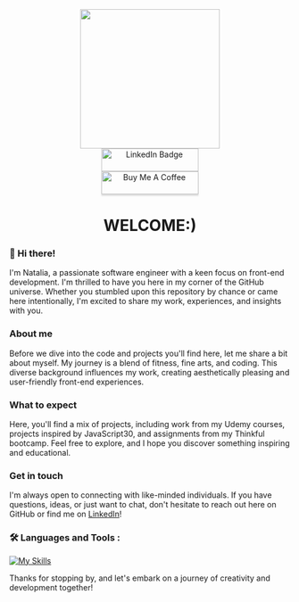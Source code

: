 <img src="https://komarev.com/ghpvc/?username=Natalia-Alvarez-git&style=flat-square&color=blue" alt=""/>
<div id="header" align="center">
  <img src="https://media.giphy.com/media/jSVxBEfdSA2GEUEAw4/giphy.gif" width="250"/>
</div>
<div id="linked in" align="center">
 <a href="https://www.linkedin.com/in/natalia-alvarez-30b224230/">
    <img src="https://img.shields.io/badge/LinkedIn-blue?style=for-the-badge&logo=linkedin&logoColor=white" alt="LinkedIn Badge" height="41px" width="174px"/>
  </a>
</div>
<div id="coffe badge" align="center">
  <a href="https://www.buymeacoffee.com/Nataliaalvarez" target="_blank"><img src="https://www.buymeacoffee.com/assets/img/custom_images/orange_img.png" alt="Buy Me A Coffee" style="height: 41px !important;width: 174px !important;box-shadow: 0px 3px 2px 0px rgba(190, 190, 190, 0.5) !important;-webkit-box-shadow: 0px 3px 2px 0px rgba(190, 190, 190, 0.5) !important;" ></a>
</div>
<h1 align="center">WELCOME:)</h1>

### :wave: Hi there! 
I'm Natalia, a passionate software engineer with a keen focus on front-end development. I'm thrilled to have you here in my corner of the GitHub universe. Whether you stumbled upon this repository by chance or came here intentionally, I'm excited to share my work, experiences, and insights with you.

### About me
Before we dive into the code and projects you'll find here, let me share a bit about myself. My journey is a blend of fitness, fine arts, and coding. This diverse background influences my work, creating aesthetically pleasing and user-friendly front-end experiences.

### What to expect
Here, you'll find a mix of projects, including work from my Udemy courses, projects inspired by JavaScript30, and assignments from my Thinkful bootcamp. Feel free to explore, and I hope you discover something inspiring and educational.

### Get in touch
I'm always open to connecting with like-minded individuals. If you have questions, ideas, or just want to chat, don't hesitate to reach out here on GitHub or find me on [LinkedIn](www.linkedin.com/in/natali-a-lvarez)!

### :hammer_and_wrench: Languages and Tools :
  [![My Skills](https://skillicons.dev/icons?i=html,css,bootstrap,sass,js,react,python,typescript,redux,nodejs,sequelize,postgres,git,github,figma)](https://skillicons.dev)

Thanks for stopping by, and let's embark on a journey of creativity and development together!
